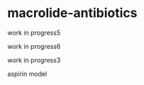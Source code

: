 # macrolide-antibiotics
work in progress5

<script type="text/javascript" src="https://chemapps.stolaf.edu/jmol/jmol.php?model=acetone&inline"></script>
work in progress6

<script type="text/javascript" src="https://chemapps.stolaf.edu/jmol/jmol.php?model=aspirin&inline&width=500"></script>

work in progress3

<script src=https://chemapps.stolaf.edu/jmol/files/JSmolMin2.js></script>
<script type='text/javascript' language='javascript'>Jmol.Info.j2sPath = 'https://chemapps.stolaf.edu/jmol/jsmol/j2s';Jmol.Info.serverURL='https://chemapps.stolaf.edu/jmol/jsmol/php/jsmol.php'	
jmolInitialize('https://chemapps.stolaf.edu/jmol/files', true);
jmolApplet(['600','600'],"set antialiasdisplay\;load data \"mydata\"|C9H8O4|APtclcactv03172011163D 0   0.00000     0.00000| | 21 21  0  0  0  0  0  0  0  0999 V2000|    2.2393   -0.3791    0.2630 C   0  0  0  0  0  0  0  0  0  0  0  0|    0.8424    1.9231   -0.4249 C   0  0  0  0  0  0  0  0  0  0  0  0|    2.8709    0.8456    0.2722 C   0  0  0  0  0  0  0  0  0  0  0  0|    2.1751    1.9935   -0.0703 C   0  0  0  0  0  0  0  0  0  0  0  0|   -3.4838    0.4953   -0.0896 C   0  0  0  0  0  0  0  0  0  0  0  0|    0.8910   -0.4647   -0.0939 C   0  0  0  0  0  0  0  0  0  0  0  0|    0.1908    0.6991   -0.4402 C   0  0  0  0  0  0  0  0  0  0  0  0|   -0.9633   -1.8425   -0.4185 O   0  0  0  0  0  0  0  0  0  0  0  0|   -1.6531    0.8889    1.3406 O   0  0  0  0  0  0  0  0  0  0  0  0|    0.8857   -2.8883    0.2267 O   0  0  0  0  0  0  0  0  0  0  0  0|    0.2090   -1.7720   -0.1069 C   0  0  0  0  0  0  0  0  0  0  0  0|   -2.0185    0.6853    0.2071 C   0  0  0  0  0  0  0  0  0  0  0  0|   -1.1189    0.6285   -0.7886 O   0  0  0  0  0  0  0  0  0  0  0  0|    0.3962   -3.7219    0.2035 H   0  0  0  0  0  0  0  0  0  0  0  0|    2.7867   -1.2719    0.5268 H   0  0  0  0  0  0  0  0  0  0  0  0|    0.3069    2.8224   -0.6911 H   0  0  0  0  0  0  0  0  0  0  0  0|    3.9130    0.9108    0.5482 H   0  0  0  0  0  0  0  0  0  0  0  0|    2.6781    2.9492   -0.0604 H   0  0  0  0  0  0  0  0  0  0  0  0|   -3.7360   -0.5623   -0.0120 H   0  0  0  0  0  0  0  0  0  0  0  0|   -4.0763    1.0637    0.6273 H   0  0  0  0  0  0  0  0  0  0  0  0|   -3.6988    0.8471   -1.0986 H   0  0  0  0  0  0  0  0  0  0  0  0|  6  7  2  0  0  0  0|  1  6  1  0  0  0  0|  6 11  1  0  0  0  0|  2  7  1  0  0  0  0|  7 13  1  0  0  0  0|  1  3  2  0  0  0  0| 10 11  1  0  0  0  0|  8 11  2  0  0  0  0|  2  4  2  0  0  0  0| 12 13  1  0  0  0  0|  5 12  1  0  0  0  0|  9 12  2  0  0  0  0|  3  4  1  0  0  0  0|  1 15  1  0  0  0  0|  2 16  1  0  0  0  0|  3 17  1  0  0  0  0| 10 14  1  0  0  0  0|  4 18  1  0  0  0  0|  5 19  1  0  0  0  0|  5 20  1  0  0  0  0|  5 21  1  0  0  0  0|M  END|$$$$||end \"mydata\";",'0');</script>
<div style='width:600px'>aspirin model<script>jmolCheckbox('spin on','spin off','spin on/off')</script></div>
